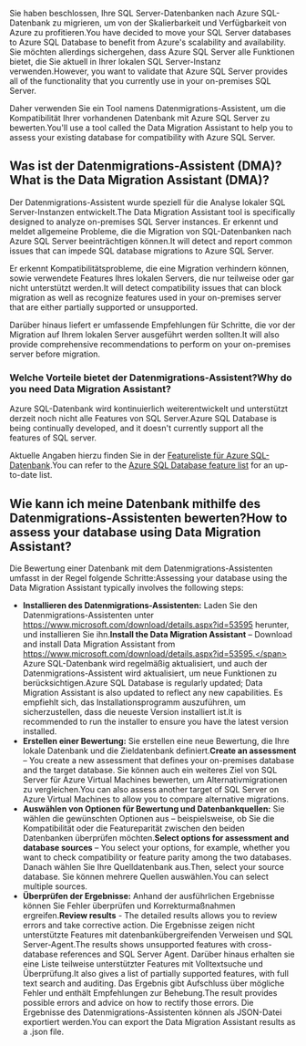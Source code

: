 <span data-ttu-id="d61b0-101">Sie haben beschlossen, Ihre SQL Server-Datenbanken nach Azure SQL-Datenbank zu migrieren, um von der Skalierbarkeit und Verfügbarkeit von Azure zu profitieren.</span><span class="sxs-lookup"><span data-stu-id="d61b0-101">You have decided to move your SQL Server databases to Azure SQL Database to benefit from Azure's scalability and availability.</span></span> <span data-ttu-id="d61b0-102">Sie möchten allerdings sichergehen, dass Azure SQL Server alle Funktionen bietet, die Sie aktuell in Ihrer lokalen SQL Server-Instanz verwenden.</span><span class="sxs-lookup"><span data-stu-id="d61b0-102">However, you want to validate that Azure SQL Server provides all of the functionality that you currently use in your on-premises SQL Server.</span></span>

<span data-ttu-id="d61b0-103">Daher verwenden Sie ein Tool namens Datenmigrations-Assistent, um die Kompatibilität Ihrer vorhandenen Datenbank mit Azure SQL Server zu bewerten.</span><span class="sxs-lookup"><span data-stu-id="d61b0-103">You'll use a tool called the Data Migration Assistant to help you to assess your existing database for compatibility with Azure SQL Server.</span></span>

## <a name="what-is-the-data-migration-assistant-dma"></a><span data-ttu-id="d61b0-104">Was ist der Datenmigrations-Assistent (DMA)?</span><span class="sxs-lookup"><span data-stu-id="d61b0-104">What is the Data Migration Assistant (DMA)?</span></span>

<span data-ttu-id="d61b0-105">Der Datenmigrations-Assistent wurde speziell für die Analyse lokaler SQL Server-Instanzen entwickelt.</span><span class="sxs-lookup"><span data-stu-id="d61b0-105">The Data Migration Assistant tool is specifically designed to analyze on-premises SQL Server instances.</span></span> <span data-ttu-id="d61b0-106">Er erkennt und meldet allgemeine Probleme, die die Migration von SQL-Datenbanken nach Azure SQL Server beeinträchtigen können.</span><span class="sxs-lookup"><span data-stu-id="d61b0-106">It will detect and report common issues that can impede SQL database migrations to Azure SQL Server.</span></span>

<span data-ttu-id="d61b0-107">Er erkennt Kompatibilitätsprobleme, die eine Migration verhindern können, sowie verwendete Features Ihres lokalen Servers, die nur teilweise oder gar nicht unterstützt werden.</span><span class="sxs-lookup"><span data-stu-id="d61b0-107">It will detect compatibility issues that can block migration as well as recognize features used in your on-premises server that are either partially supported or unsupported.</span></span>

<span data-ttu-id="d61b0-108">Darüber hinaus liefert er umfassende Empfehlungen für Schritte, die vor der Migration auf Ihrem lokalen Server ausgeführt werden sollten.</span><span class="sxs-lookup"><span data-stu-id="d61b0-108">It will also provide comprehensive recommendations to perform on your on-premises server before migration.</span></span>

### <a name="why-do-you-need-data-migration-assistant"></a><span data-ttu-id="d61b0-109">Welche Vorteile bietet der Datenmigrations-Assistent?</span><span class="sxs-lookup"><span data-stu-id="d61b0-109">Why do you need Data Migration Assistant?</span></span>

<span data-ttu-id="d61b0-110">Azure SQL-Datenbank wird kontinuierlich weiterentwickelt und unterstützt derzeit noch nicht alle Features von SQL Server.</span><span class="sxs-lookup"><span data-stu-id="d61b0-110">Azure SQL Database is being continually developed, and it doesn't currently support all the features of SQL server.</span></span>

<span data-ttu-id="d61b0-111">Aktuelle Angaben hierzu finden Sie in der [Featureliste für Azure SQL-Datenbank](https://docs.microsoft.com/azure/sql-database/sql-database-features).</span><span class="sxs-lookup"><span data-stu-id="d61b0-111">You can refer to the [Azure SQL Database feature list](https://docs.microsoft.com/azure/sql-database/sql-database-features) for an up-to-date list.</span></span>

## <a name="how-to-assess-your-database-using-data-migration-assistant"></a><span data-ttu-id="d61b0-112">Wie kann ich meine Datenbank mithilfe des Datenmigrations-Assistenten bewerten?</span><span class="sxs-lookup"><span data-stu-id="d61b0-112">How to assess your database using Data Migration Assistant?</span></span>

<span data-ttu-id="d61b0-113">Die Bewertung einer Datenbank mit dem Datenmigrations-Assistenten umfasst in der Regel folgende Schritte:</span><span class="sxs-lookup"><span data-stu-id="d61b0-113">Assessing your database using the Data Migration Assistant typically involves the following steps:</span></span>

- <span data-ttu-id="d61b0-114">**Installieren des Datenmigrations-Assistenten:** Laden Sie den Datenmigrations-Assistenten unter https://www.microsoft.com/download/details.aspx?id=53595 herunter, und installieren Sie ihn.</span><span class="sxs-lookup"><span data-stu-id="d61b0-114">**Install the Data Migration Assistant** – Download and install Data Migration Assistant from https://www.microsoft.com/download/details.aspx?id=53595.</span></span> <span data-ttu-id="d61b0-115">Azure SQL-Datenbank wird regelmäßig aktualisiert, und auch der Datenmigrations-Assistent wird aktualisiert, um neue Funktionen zu berücksichtigen.</span><span class="sxs-lookup"><span data-stu-id="d61b0-115">Azure SQL Database is regularly updated; Data Migration Assistant is also updated to reflect any new capabilities.</span></span> <span data-ttu-id="d61b0-116">Es empfiehlt sich, das Installationsprogramm auszuführen, um sicherzustellen, dass die neueste Version installiert ist.</span><span class="sxs-lookup"><span data-stu-id="d61b0-116">It is recommended to run the installer to ensure you have the latest version installed.</span></span>
- <span data-ttu-id="d61b0-117">**Erstellen einer Bewertung:** Sie erstellen eine neue Bewertung, die Ihre lokale Datenbank und die Zieldatenbank definiert.</span><span class="sxs-lookup"><span data-stu-id="d61b0-117">**Create an assessment** – You create a new assessment that defines your on-premises database and the target database.</span></span> <span data-ttu-id="d61b0-118">Sie können auch ein weiteres Ziel von SQL Server für Azure Virtual Machines bewerten, um Alternativmigrationen zu vergleichen.</span><span class="sxs-lookup"><span data-stu-id="d61b0-118">You can also assess another target of SQL Server on Azure Virtual Machines to allow you to compare alternative migrations.</span></span>
- <span data-ttu-id="d61b0-119">**Auswählen von Optionen für Bewertung und Datenbankquellen:** Sie wählen die gewünschten Optionen aus – beispielsweise, ob Sie die Kompatibilität oder die Featureparität zwischen den beiden Datenbanken überprüfen möchten.</span><span class="sxs-lookup"><span data-stu-id="d61b0-119">**Select options for assessment and database sources** – You select your options, for example, whether you want to check compatibility or feature parity among the two databases.</span></span> <span data-ttu-id="d61b0-120">Danach wählen Sie Ihre Quelldatenbank aus.</span><span class="sxs-lookup"><span data-stu-id="d61b0-120">Then, select your source database.</span></span> <span data-ttu-id="d61b0-121">Sie können mehrere Quellen auswählen.</span><span class="sxs-lookup"><span data-stu-id="d61b0-121">You can select multiple sources.</span></span>
- <span data-ttu-id="d61b0-122">**Überprüfen der Ergebnisse:** Anhand der ausführlichen Ergebnisse können Sie Fehler überprüfen und Korrekturmaßnahmen ergreifen.</span><span class="sxs-lookup"><span data-stu-id="d61b0-122">**Review results** - The detailed results allows you to review errors and take corrective action.</span></span> <span data-ttu-id="d61b0-123">Die Ergebnisse zeigen nicht unterstützte Features mit datenbankübergreifenden Verweisen und SQL Server-Agent.</span><span class="sxs-lookup"><span data-stu-id="d61b0-123">The results shows unsupported features with cross-database references and SQL Server Agent.</span></span> <span data-ttu-id="d61b0-124">Darüber hinaus erhalten sie eine Liste teilweise unterstützter Features mit Volltextsuche und Überprüfung.</span><span class="sxs-lookup"><span data-stu-id="d61b0-124">It also gives a list of partially supported features, with full text search and auditing.</span></span> <span data-ttu-id="d61b0-125">Das Ergebnis gibt Aufschluss über mögliche Fehler und enthält Empfehlungen zur Behebung.</span><span class="sxs-lookup"><span data-stu-id="d61b0-125">The result provides possible errors and advice on how to rectify those errors.</span></span> <span data-ttu-id="d61b0-126">Die Ergebnisse des Datenmigrations-Assistenten können als JSON-Datei exportiert werden.</span><span class="sxs-lookup"><span data-stu-id="d61b0-126">You can export the Data Migration Assistant results as a .json file.</span></span>
